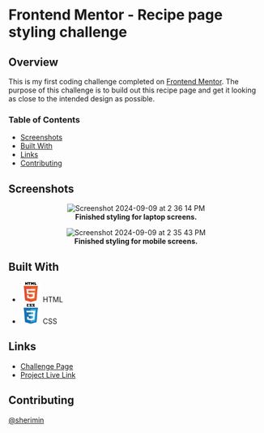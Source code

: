 # Frontend Mentor - Recipe page styling challenge

## Overview

This is my first coding challenge completed on [Frontend Mentor](https://www.frontendmentor.io). The purpose of this challenge is to build out this recipe page and get it looking as close to the intended design as possible.

### Table of Contents
- [Screenshots](#screenshots)
- [Built With](#built-with)
- [Links](#links)
- [Contributing](#contributing)

## Screenshots
<p align="center">
  <img width="1451" alt="Screenshot 2024-09-09 at 2 36 14 PM" src="https://github.com/user-attachments/assets/4525d0a1-ea7a-4b0c-ad95-39a89a029fd3">
  <br />
 <strong>Finished styling for laptop screens.</strong>
</p>

<p align="center">
  <img width="316" alt="Screenshot 2024-09-09 at 2 35 43 PM" src="https://github.com/user-attachments/assets/4c8ac291-0ed4-4ac5-b2fa-1dd08f688070">
  <br />
  <strong>Finished styling for mobile screens.</strong>
</p>

## Built With

- <img src="https://raw.githubusercontent.com/devicons/devicon/master/icons/html5/html5-original-wordmark.svg" alt="html5" width="40" height="40"/> HTML
- <img src="https://raw.githubusercontent.com/devicons/devicon/master/icons/css3/css3-original-wordmark.svg" alt="css3" width="40" height="40"/> CSS

## Links
- [Challenge Page](https://www.frontendmentor.io/challenges/recipe-page-KiTsR8QQKm)
- [Project Live Link](https://sherimin.github.io/recipe-css/)

## Contributing

[@sherimin](https://github.com/sherimin)
